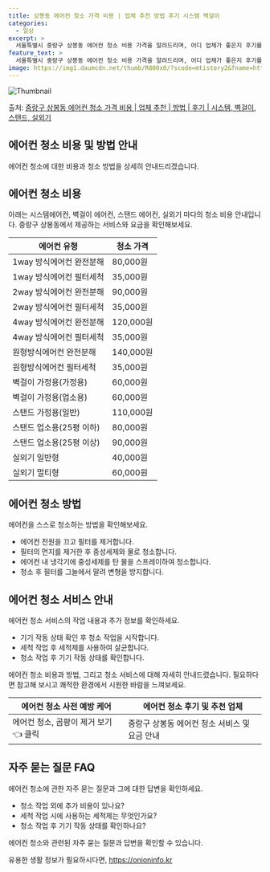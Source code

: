 ```yaml
---
title: 상봉동 에어컨 청소 가격 비용 | 업체 추천 방법 후기 시스템 벽걸이
categories:
  - 일상
excerpt: >
  서울특별시 중랑구 상봉동 에어컨 청소 비용 가격을 알려드리며, 어디 업체가 좋은지 후기를 통해 알아보겠습니다. 현재 글에서는 시스템, 벽걸이, 스탠드, 실외기 각각에 대해 청소 비용이 나와 있으니 참고하시면 되겠습니다. 에어컨 분해 청소 방법 보기 👈 클릭셀프 에어컨 청소 방법 보기👈 클릭중랑구 상봉동 에어컨 청소 비용시스템에어컨 방식클리닝방식금액1way 방식에어컨 완전분해80,000원1way 방식에어컨 필터세척35,000원2way 방식에어컨 완전분해90,000원2way 방식에어컨 필터세척35,000원4way 방식에어컨 완전분해120,000원4way 방식에어컨 필터세척35,000원원형방식에어컨 완전분해140,000원원형방식에어컨 필터세척35,000원에어컨 청소 견적 샘플 보기 👈 클릭에어컨 냄새의 원인에..
feature_text: >
  서울특별시 중랑구 상봉동 에어컨 청소 비용 가격을 알려드리며, 어디 업체가 좋은지 후기를 통해 알아보겠습니다. 현재 글에서는 시스템, 벽걸이, 스탠드, 실외기 각각에 대해 청소 비용이 나와 있으니 참고하시면 되겠습니다. 에어컨 분해 청소 방법 보기 👈 클릭셀프 에어컨 청소 방법 보기👈 클릭중랑구 상봉동 에어컨 청소 비용시스템에어컨 방식클리닝방식금액1way 방식에어컨 완전분해80,000원1way 방식에어컨 필터세척35,000원2way 방식에어컨 완전분해90,000원2way 방식에어컨 필터세척35,000원4way 방식에어컨 완전분해120,000원4way 방식에어컨 필터세척35,000원원형방식에어컨 완전분해140,000원원형방식에어컨 필터세척35,000원에어컨 청소 견적 샘플 보기 👈 클릭에어컨 냄새의 원인에..
image: https://img1.daumcdn.net/thumb/R800x0/?scode=mtistory2&fname=https%3A%2F%2Fblog.kakaocdn.net%2Fdn%2FlHcOA%2FbtsHv7RkaBg%2F2ZyS7k1rUZMKPwUyKl9Jok%2Fimg.webp
---
```


![Thumbnail](https://img1.daumcdn.net/thumb/R800x0/?scode=mtistory2&fname=https%3A%2F%2Fblog.kakaocdn.net%2Fdn%2FlHcOA%2FbtsHv7RkaBg%2F2ZyS7k1rUZMKPwUyKl9Jok%2Fimg.webp)

<p>출처: <a href="https://onioninfo.kr/entry/%EC%A4%91%EB%9E%91%EA%B5%AC-%EC%83%81%EB%B4%89%EB%8F%99-%EC%97%90%EC%96%B4%EC%BB%A8-%EC%B2%AD%EC%86%8C-%EA%B0%80%EA%B2%A9-%EB%B9%84%EC%9A%A9-%EC%97%85%EC%B2%B4-%EC%B6%94%EC%B2%9C-%EB%B0%A9%EB%B2%95-%ED%9B%84%EA%B8%B0-%EC%8B%9C%EC%8A%A4%ED%85%9C-%EB%B2%BD%EA%B1%B8%EC%9D%B4-%EC%8A%A4%ED%83%A0%EB%93%9C-%EC%8B%A4%EC%99%B8%EA%B8%B0" rel="dofollow">중랑구 상봉동 에어컨 청소 가격 비용 | 업체 추천 | 방법 | 후기 | 시스템, 벽걸이, 스탠드, 실외기</a> </p>

## 에어컨 청소 비용 및 방법 안내

에어컨 청소에 대한 비용과 청소 방법을 상세히 안내드리겠습니다.

## 에어컨 청소 비용

아래는 시스템에어컨, 벽걸이 에어컨, 스탠드 에어컨, 실외기 마다의 청소 비용 안내입니다. 중랑구 상봉동에서 제공하는 서비스와 요금을
확인해보세요.

**에어컨 유형** | **청소 가격**  
---|---  
1way 방식에어컨 완전분해 | 80,000원  
1way 방식에어컨 필터세척 | 35,000원  
2way 방식에어컨 완전분해 | 90,000원  
2way 방식에어컨 필터세척 | 35,000원  
4way 방식에어컨 완전분해 | 120,000원  
4way 방식에어컨 필터세척 | 35,000원  
원형방식에어컨 완전분해 | 140,000원  
원형방식에어컨 필터세척 | 35,000원  
벽걸이 가정용(가정용) | 60,000원  
벽걸이 가정용(업소용) | 60,000원  
스탠드 가정용(일반) | 110,000원  
스탠드 업소용(25평 이하) | 80,000원  
스탠드 업소용(25평 이상) | 90,000원  
실외기 일반형 | 40,000원  
실외기 멀티형 | 60,000원  
  
## 에어컨 청소 방법

에어컨을 스스로 청소하는 방법을 확인해보세요.

  * 에어컨 전원을 끄고 필터를 제거합니다.
  * 필터의 먼지를 제거한 후 중성세제와 물로 청소합니다.
  * 에어컨 내 냉각기에 중성세제를 탄 물을 스프레이하여 청소합니다.
  * 청소 후 필터를 그늘에서 말려 변형을 방지합니다.

## 에어컨 청소 서비스 안내

에어컨 청소 서비스의 작업 내용과 추가 정보를 확인하세요.

  * 기기 작동 상태 확인 후 청소 작업을 시작합니다.
  * 세척 작업 후 세척제를 사용하여 살균합니다.
  * 청소 작업 후 기기 작동 상태를 확인합니다.

에어컨 청소 비용과 방법, 그리고 청소 서비스에 대해 자세히 안내드렸습니다. 필요하다면 참고해 보시고 쾌적한 환경에서 시원한 바람을
느껴보세요.



**에어컨 청소 사전 예방 케어** | **에어컨 청소 후기 및 추천 업체**  
---|---  
에어컨 청소, 곰팡이 제거 보기 👈 클릭 | 중랑구 상봉동 에어컨 청소 서비스 및 요금 안내  
  
## 자주 묻는 질문 FAQ

에어컨 청소에 관한 자주 묻는 질문과 그에 대한 답변을 확인하세요.

  * 청소 작업 외에 추가 비용이 있나요?
  * 세척 작업 시에 사용하는 세척제는 무엇인가요?
  * 청소 작업 후 기기 작동 상태를 확인하나요?

에어컨 청소와 관련된 자주 묻는 질문과 답변을 확인할 수 있습니다.

 

유용한 생활 정보가 필요하시다면, <a href="https://onioninfo.kr" rel="dofollow">https://onioninfo.kr</a>


